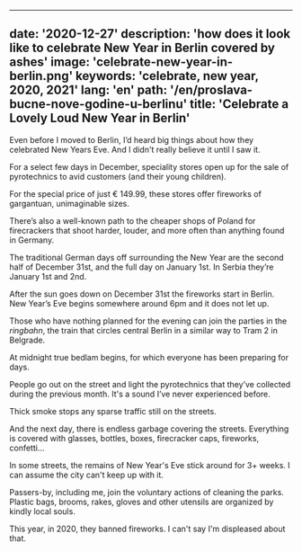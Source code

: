 ---
date: '2020-12-27'
description: 'how does it look like to celebrate New Year in Berlin covered by ashes'
image: 'celebrate-new-year-in-berlin.png'
keywords: 'celebrate, new year, 2020, 2021'
lang: 'en'
path: '/en/proslava-bucne-nove-godine-u-berlinu'
title: 'Celebrate a Lovely Loud New Year in Berlin'
------

Even before I moved to Berlin, I’d heard big things about how they celebrated New Years Eve. And I didn't really believe it until I saw it.

For a select few days in December, speciality stores open up for the sale of pyrotechnics to avid customers (and their young children).

For the special price of just € 149.99, these stores offer fireworks of gargantuan, unimaginable sizes.

There’s also a well-known path to the cheaper shops of Poland for firecrackers that shoot harder, louder, and more often than anything found in Germany.

The traditional German days off surrounding the New Year are the second half of December 31st, and the full day on January 1st. In Serbia they’re January 1st and 2nd.

After the sun goes down on December 31st the fireworks start in Berlin. New Year’s Eve begins somewhere around 6pm and it does not let up.

Those who have nothing planned for the evening can join the parties in the <i>ringbahn</i>, the train that circles central Berlin in a similar way to Tram 2 in Belgrade.

At midnight true bedlam begins, for which everyone has been preparing for days.

People go out on the street and light the pyrotechnics that they’ve collected during the previous month. It's a sound I’ve never experienced before.

Thick smoke stops any sparse traffic still on the streets.

And the next day, there is endless garbage covering the streets. Everything is covered with glasses, bottles, boxes, firecracker caps, fireworks, confetti…

In some streets, the remains of New Year's Eve stick around for 3+ weeks. I can assume the city can't keep up with it.

Passers-by, including me, join the voluntary actions of cleaning the parks. Plastic bags, brooms, rakes, gloves and other utensils are organized by kindly local souls.

This year, in 2020, they banned fireworks. I can't say I'm displeased about that.
